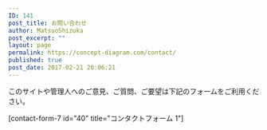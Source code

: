 ```yaml
---
ID: 141
post_title: お問い合わせ
author: MatsuoShizuka
post_excerpt: ""
layout: page
permalink: https://concept-diagram.com/contact/
published: true
post_date: 2017-02-21 20:06:21
---
```

このサイトや管理人へのご意見、ご質問、ご要望は下記のフォームをご利用ください。

[contact-form-7 id="40" title="コンタクトフォーム 1"]